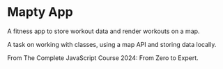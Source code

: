 # Mapty App

A fitness app to store workout data and render workouts on a map.

A task on working with classes, using a map API and storing data locally.

From The Complete JavaScript Course 2024: From Zero to Expert.